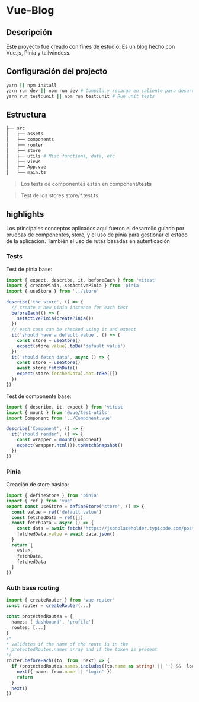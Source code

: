 # Vue-Blog

## Descripción

Este proyecto fue creado con fines de estudio. Es un blog hecho con Vue.js, Pinia y tailwindcss.

## Configuración del projecto

```sh
yarn || npm install
yarn run dev || npm run dev # Compila y recarga en caliente para desarrollo
yarn run test:unit || npm run test:unit # Run unit tests
```

## Estructura

```sh
├── src
│   ├── assets
│   ├── components
│   ├── router
│   ├── store
│   ├── utils # Misc functions, data, etc
│   ├── views
│   ├── App.vue
│   └── main.ts
```

> Los tests de componentes estan en component/**tests**

> Test de los stores store/\*.test.ts

## highlights

Los principales conceptos aplicados aqui fueron el desarrollo guiado por pruebas de componentes, store, y el uso de pinia para gestionar el estado de la aplicación. También el uso de rutas basadas en autenticación

### Tests

Test de pinia base:

```ts
import { expect, describe, it, beforeEach } from 'vitest'
import { createPinia, setActivePinia } from 'pinia'
import { useStore } from '../store'

describe('the store', () => {
  // create a new pinia instance for each test
  beforeEach(() => {
    setActivePinia(createPinia())
  })
  // each case can be checked using it and expect
  it('should have a default value', () => {
    const store = useStore()
    expect(store.value).toBe('default value')
  })
  it('should fetch data', async () => {
    const store = useStore()
    await store.fetchData()
    expect(store.fetchedData).not.toBe([])
  })
})
```

Test de componente base:

```ts
import { describe, it, expect } from 'vitest'
import { mount } from '@vue/test-utils'
import Component from '../Component.vue'

describe('Component', () => {
  it('should render', () => {
    const wrapper = mount(Component)
    expect(wrapper.html()).toMatchSnapshot()
  })
})
```

### Pinia

Creación de store basico:

```ts
import { defineStore } from 'pinia'
import { ref } from 'vue'
export const useStore = defineStore('store', () => {
  const value = ref('default value')
  const fetchedData = ref([])
  const fetchData = async () => {
    const data = await fetch('https://jsonplaceholder.typicode.com/posts')
    fetchedData.value = await data.json()
  }
  return {
    value,
    fetchData,
    fetchedData
  }
})
```

### Auth base routing

```ts
import { createRouter } from 'vue-router'
const router = createRouter(...)

const protectedRoutes = {
  names: ['dashboard', 'profile']
  routes: [...]
}
/*
* validates if the name of the route is in the
* protectedRoutes.names array and if the token is present
*/
router.beforeEach((to, from, next) => {
  if (protectedRoutes.names.includes((to.name as string) || '') && !localStorage.getItem('token')) {
    next({ name: from.name || 'login' })
    return
  }
  next()
})
```
